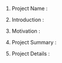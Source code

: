 

1. Project Name : 

2. Introduction : 

3. Motivation :

4. Project Summary :

5. Project Details : 









